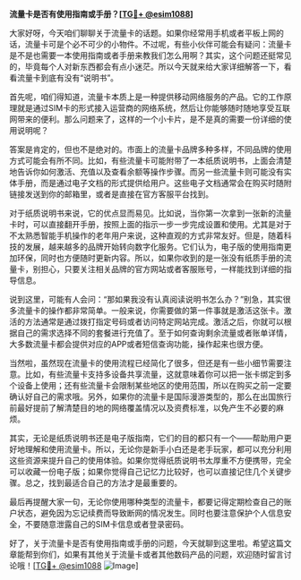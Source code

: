 **流量卡是否有使用指南或手册？[[TG💪+ @esim1088](https://t.me/s/esim1088)]**

大家好呀，今天咱们聊聊关于流量卡的话题。如果你经常用手机或者平板上网的话，流量卡可是个必不可少的小物件。不过呢，有些小伙伴可能会有疑问：流量卡是不是也需要一本使用指南或者手册来教我们怎么用啊？其实，这个问题还挺常见的，毕竟每个人对新东西都会有点小迷茫。所以今天就来给大家详细解答一下，看看流量卡到底有没有“说明书”。

首先呢，咱们得知道，流量卡本质上是一种提供移动网络服务的产品。它的工作原理就是通过SIM卡的形式接入运营商的网络系统，然后让你能够随时随地享受互联网带来的便利。那么问题来了，这样的一个小卡片，是不是真的需要一份详细的使用说明呢？

答案是肯定的，但也不是绝对的。市面上的流量卡品牌多种多样，不同品牌的使用方式可能会有所不同。比如，有些流量卡可能附带了一本纸质说明书，上面会清楚地告诉你如何激活、充值以及查看余额等操作步骤。而另一些流量卡则可能没有实体手册，而是通过电子文档的形式提供给用户。这些电子文档通常会在购买时随附链接发送到你的邮箱里，或者是直接在官方客服平台找到。

对于纸质说明书来说，它的优点显而易见。比如说，当你第一次拿到一张新的流量卡时，可以直接翻开手册，按照上面的指示一步一步完成设置和使用。尤其是对于不太熟悉智能手机操作的老年用户来说，这种直观的方式非常友好。但是，随着科技的发展，越来越多的品牌开始转向数字化服务。它们认为，电子版的使用指南更加环保，同时也方便随时更新内容。所以，如果你收到的是一张没有纸质手册的流量卡，别担心，只要关注相关品牌的官方网站或者客服账号，一样能找到详细的指导信息。

说到这里，可能有人会问：“那如果我没有认真阅读说明书怎么办？”别急，其实很多流量卡的操作都非常简单。一般来说，你需要做的第一件事就是激活这张卡。激活的方法通常是通过拨打指定号码或者访问特定网站完成。激活之后，你就可以根据自己的需求选择不同的套餐进行充值了。至于如何查询剩余流量或者账单详情，大多数流量卡都会提供对应的APP或者短信查询功能，操作起来也很方便。

当然啦，虽然现在流量卡的使用流程已经简化了很多，但还是有一些小细节需要注意。比如，有些流量卡支持多设备共享流量，这就意味着你可以把一张卡绑定到多个设备上使用；还有些流量卡会限制某些地区的使用范围，所以在购买之前一定要确认好自己的需求哦。另外，如果你的流量卡是国际漫游类型的，那么在出国旅行前最好提前了解清楚目的地的网络覆盖情况以及资费标准，以免产生不必要的麻烦。

其实，无论是纸质说明书还是电子版指南，它们的目的都只有一个——帮助用户更好地理解和使用流量卡。所以，无论你是新手小白还是老手玩家，都可以充分利用这些资源来提升自己的使用体验。如果你觉得纸质说明书太厚重不方便携带，完全可以收藏一份电子版；如果你觉得自己记忆力比较好，也可以直接记住几个关键步骤。总之，找到最适合自己的方法才是最重要的。

最后再提醒大家一句，无论你使用哪种类型的流量卡，都要记得定期检查自己的账户状态，避免因为忘记续费而导致断网的情况发生。同时也要注意保护个人信息安全，不要随意泄露自己的SIM卡信息或者登录密码。

好了，关于流量卡是否有使用指南或手册的问题，今天就聊到这里啦。希望这篇文章能帮到你们，如果有其他关于流量卡或者其他数码产品的问题，欢迎随时留言讨论哦！[[TG💪+ @esim1088](https://t.me/s/esim1088) ![Image](https://i.postimg.cc/4NQfJmqS/Snipaste-2025-05-13-00-14-12.png)]